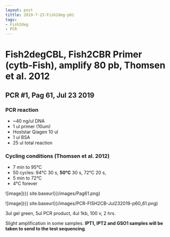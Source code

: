 ```yaml
---
layout: post
tittle: 2019-7-23-Fish2deg-p61
tags:
- Fish2deg
- PCR
---
```

# Fish2degCBL, Fish2CBR Primer (cytb-Fish), amplify **80 pb**, Thomsen et al. 2012
## **PCR #1, Pag 61, Jul 23 2019**

### **PCR reaction**
* ~40 ng/ul DNA
* 1 ul primer (10um)
* Hoststar Qiagen 10 ul
* 1 ul BSA
* 25 ul total reaction


### **Cycling conditions (Thomsen et al. 2012)**
- 7 min to 95°C
- 50 cycles:
  94°C 30 s,
  **50°C** 30 s,
  72°C 20 s,
- 5 min to 72°C
- 4°C forever


![image]({{ site.baseurl}}/images/Pag61.png)

![image]({{ site.baseurl}}/images/PCR-FISH2CB-Jul232019-p60_61.png)

3ul gel green,
5ul PCR product,
4ul 1kb,
100 v, 2 hrs.

Slight amplification in some samples. **IPT1, IPT2 and GSO1 samples will be taken to send to the test sequencing**.
